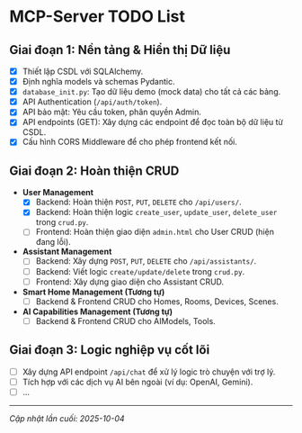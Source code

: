 # MCP-Server TODO List

## Giai đoạn 1: Nền tảng & Hiển thị Dữ liệu

- [x] Thiết lập CSDL với SQLAlchemy.
- [x] Định nghĩa models và schemas Pydantic.
- [x] `database_init.py`: Tạo dữ liệu demo (mock data) cho tất cả các bảng.
- [x] API Authentication (`/api/auth/token`).
- [x] API bảo mật: Yêu cầu token, phân quyền Admin.
- [x] API endpoints (GET): Xây dựng các endpoint để đọc toàn bộ dữ liệu từ CSDL.
- [x] Cấu hình CORS Middleware để cho phép frontend kết nối.

## Giai đoạn 2: Hoàn thiện CRUD

- **User Management**
    - [x] Backend: Hoàn thiện `POST`, `PUT`, `DELETE` cho `/api/users/`.
    - [x] Backend: Hoàn thiện logic `create_user`, `update_user`, `delete_user` trong `crud.py`.
    - [ ] Frontend: Hoàn thiện giao diện `admin.html` cho User CRUD (hiện đang lỗi).

- **Assistant Management**
    - [ ] Backend: Xây dựng `POST`, `PUT`, `DELETE` cho `/api/assistants/`.
    - [ ] Backend: Viết logic `create/update/delete` trong `crud.py`.
    - [ ] Frontend: Xây dựng giao diện cho Assistant CRUD.

- **Smart Home Management (Tương tự)**
    - [ ] Backend & Frontend CRUD cho Homes, Rooms, Devices, Scenes.

- **AI Capabilities Management (Tương tự)**
    - [ ] Backend & Frontend CRUD cho AIModels, Tools.

## Giai đoạn 3: Logic nghiệp vụ cốt lõi

- [ ] Xây dựng API endpoint `/api/chat` để xử lý logic trò chuyện với trợ lý.
- [ ] Tích hợp với các dịch vụ AI bên ngoài (ví dụ: OpenAI, Gemini).
- [ ] ...

---
*Cập nhật lần cuối: 2025-10-04*
